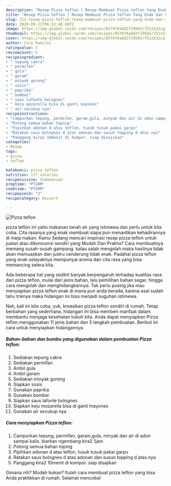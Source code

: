```yaml
---
description: "Resep Pizza teflon | Resep Membuat Pizza teflon Yang Enak dan Simpel"
title: "Resep Pizza teflon | Resep Membuat Pizza teflon Yang Enak dan Simpel"
slug: 211-resep-pizza-teflon-resep-membuat-pizza-teflon-yang-enak-dan-simpel
date: 2020-09-21T06:53:40.697Z
image: https://img-global.cpcdn.com/recipes/857976add2f295b5/751x532cq70/pizza-teflon-foto-resep-utama.jpg
thumbnail: https://img-global.cpcdn.com/recipes/857976add2f295b5/751x532cq70/pizza-teflon-foto-resep-utama.jpg
cover: https://img-global.cpcdn.com/recipes/857976add2f295b5/751x532cq70/pizza-teflon-foto-resep-utama.jpg
author: Cory Ramirez
ratingvalue: 3
reviewcount: 5
recipeingredient:
- " tepung cakra"
- " permifan"
- " gula"
- " garam"
- " minyak goreng"
- " sosis"
- " paprika"
- " bombai"
- " saus lafonte bolognes"
- " keju mozarella bisa di ganti mayones"
- " air secukup nya"
recipeinstructions:
- "Campurkan tepung, permifan, garam,gula, minyak dan air di adon sampai kalis. biarkan ngembang kira2 1jam"
- "Potong semua bahan toping"
- "Pipihkan adonan d atas teflon, tusuk tusuk pakai garpu"
- "Ratakan saus bolognes d atas adonan dan susun topping d atas nya"
- "Panggang kira2 10menit di kompor. siap disajikan"
categories:
- Resep
tags:
- pizza
- teflon

katakunci: pizza teflon 
nutrition: 177 calories
recipecuisine: Indonesian
preptime: "PT20M"
cooktime: "PT49M"
recipeyield: "3"
recipecategory: Dessert

---
```



![Pizza teflon](https://img-global.cpcdn.com/recipes/857976add2f295b5/751x532cq70/pizza-teflon-foto-resep-utama.jpg)


pizza teflon ini yaitu makanan tanah air yang istimewa dan perlu untuk kita coba. Cita rasanya yang enak membuat siapa pun menantikan kehadirannya di meja makan.
Kamu Sedang mencari inspirasi resep pizza teflon untuk jualan atau dikonsumsi sendiri yang Mudah Dan Praktis? Cara membuatnya memang susah-susah gampang. kalau salah mengolah maka hasilnya tidak akan memuaskan dan justru cenderung tidak enak. Padahal pizza teflon yang enak selayaknya mempunyai aroma dan cita rasa yang bisa memancing selera kita.

Ada beberapa hal yang sedikit banyak berpengaruh terhadap kualitas rasa dari pizza teflon, mulai dari jenis bahan, lalu pemilihan bahan segar, hingga cara mengolah dan menghidangkannya. Tak perlu pusing jika mau menyiapkan pizza teflon enak di mana pun anda berada, karena asal sudah tahu triknya maka hidangan ini bisa menjadi suguhan istimewa.




Nah, kali ini kita coba, yuk, kreasikan pizza teflon sendiri di rumah. Tetap berbahan yang sederhana, hidangan ini bisa memberi manfaat dalam membantu menjaga kesehatan tubuh kita. Anda dapat menyiapkan Pizza teflon menggunakan 11 jenis bahan dan 5 langkah pembuatan. Berikut ini cara untuk menyiapkan hidangannya.

<!--inarticleads1-->

##### Bahan-bahan dan bumbu yang digunakan dalam pembuatan Pizza teflon:

1. Sediakan  tepung cakra
1. Sediakan  permifan
1. Ambil  gula
1. Ambil  garam
1. Sediakan  minyak goreng
1. Siapkan  sosis
1. Gunakan  paprika
1. Gunakan  bombai
1. Siapkan  saus lafonte bolognes
1. Siapkan  keju mozarella bisa di ganti mayones
1. Gunakan  air secukup nya




<!--inarticleads2-->

##### Cara menyiapkan Pizza teflon:

1. Campurkan tepung, permifan, garam,gula, minyak dan air di adon sampai kalis. biarkan ngembang kira2 1jam
1. Potong semua bahan toping
1. Pipihkan adonan d atas teflon, tusuk tusuk pakai garpu
1. Ratakan saus bolognes d atas adonan dan susun topping d atas nya
1. Panggang kira2 10menit di kompor. siap disajikan




Gimana nih? Mudah bukan? Itulah cara membuat pizza teflon yang bisa Anda praktikkan di rumah. Selamat mencoba!
